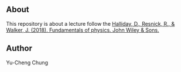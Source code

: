
## About

This repository is about a lecture follow the [Halliday, D., Resnick, R., & Walker, J. (2018). Fundamentals of physics. John Wiley & Sons.](https://www.wiley.com/en-us/Fundamentals+of+Physics%2C+Extended%2C+11th+Edition-p-9781119306856)

## Author
Yu-Cheng Chung


